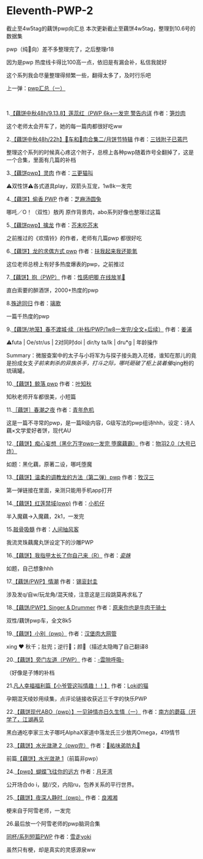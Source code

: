 # Eleventh-PWP-2
截止至4w5tag的藕饼pwp向汇总
本次更新截止至藕饼4w5tag，整理到10.6号的数据集

pwp（纯🚗向）差不多整理完了，之后整理r18

因为是pwp 热度线卡得比100高一点，依旧是有漏会补，私信我就好

这个系列我会尽量整理得频繁一些，翻得太多了，及时行乐吧

上一弹：[pwp汇总（一）](http://qwqpwpqaq.lofter.com/post/1d881b97_1c6d1c7f4)

</br>

1.[【藕饼中秋48h/9.13.8】莲蕊红（PWP 6k+一发完 警告内详](http://sunchaorou.lofter.com/post/30ac5239_1c69f7fa8) 作者：[笋炒肉](http://sunchaorou.lofter.com/)

这个老师太会开车了，她的每一篇肉都很好吃ww

2.[【藕饼中秋48h/22h】🚅车和🍖肉合集二/月饼节特辑](http://sanqianfuziwuliangsheng.lofter.com/post/30c0d25a_1c6a0eef5) 作者：[三钱附子已蔫巴](http://sanqianfuziwuliangsheng.lofter.com/) 

整理这个系列的时候真心疼这个附子，总榜上各种pwp随着炸号全翻掉了，这是一个合集，里面有几篇的补档

3.[【藕饼pwp】灵肉](http://meowwwwwwwwwwww.lofter.com/post/30ad5d25_1c695758a) 作者：[三更猫叫](http://meowwwwwwwwwwww.lofter.com/)

⚠双性饼⚠各式道具play，双箭头互宠，1w8k一发完

4.[【藕饼】偷香 PWP](http://zhimatangyuantu.lofter.com/post/1fb66da9_1c6589dd2) 作者：[芝麻汤圆兔](http://zhimatangyuantu.lofter.com/)

哪吒／O！（双性）敖丙 原作背景肉，abo系列好像也整理过这篇

5.[【藕饼pwp】擒龙](http://studyholiccjt.lofter.com/post/1e41e37a_1c66b4fff) 作者：[芥末吃芥末](http://studyholiccjt.lofter.com/)

之前推过的《欢情铃》的作者，老师有几篇pwp 都很好吃

6.[【藕饼】龙的求偶方式 pwp](http://marscx.lofter.com/post/41ea77_1c68a70bc#) 作者：[扶我起来我还能氪](http://marscx.lofter.com/)

这位老师总榜上有好多热度爆表的pwp，之前推过

7.[【藕饼】抱（PWP）](http://xingganbajizaixianfangyang.lofter.com/post/1f8f7bbc_1c6804f45#) 作者：[性感吧唧 在线放羊🐏](http://xingganbajizaixianfangyang.lofter.com/)

直白索要的醉酒饼，2000+热度的pwp

8.[殊途同归](http://960802.lofter.com/post/329bdc_1c65d7611#) 作者：[璃歌](http://960802.lofter.com/)

一篇千热度的pwp

9.[【藕饼/地笼】春不渡城·续（补档/PWP/1w8一发完/全文+后续）](http://nofounded.lofter.com/post/424d36_1c6b30f0b) 作者：[姜浦](http://nofounded.lofter.com/)

⚠️futa | Oe/str/us | 2对同时doi | dir/ty ta/lk | dru*g | 年龄操作

Summary：微服查案中的太子与小将军为与探子接头跑入花楼，谁知在那儿的竟是扮成女支*子前来刺杀的异族杀手，打斗之际，哪吒砸破了柜上装着催*qing粉的琉璃罐。

10.[【藕饼】鲸落 pwp](http://yezhiqiu213.lofter.com/post/20333faf_1c684789b) 作者：[叶知秋](http://yezhiqiu213.lofter.com/)

知秋老师开车都很美，小短篇

11.[［藕饼］春潮之夜](http://unknowngalaxy.lofter.com/post/20292ff1_1c6a9bdd9#) 作者：[青年危机](http://unknowngalaxy.lofter.com/)

这是一篇不寻常的pwp，是一篇R级内容，G级写法的pwp组诗hhh，设定：诗人藕×文学爱好者饼，现代AU

12.[【藕饼】痴心妄想（黑化万字pwp一发完 堕魔藕霸）](http://xiaoxixi980.lofter.com/post/1fd1408e_1c6daf3eb) 作者：[物羽2.0（大号已炸）](http://xiaoxixi980.lofter.com/)

如题：黑化藕，原著二设，哪吒堕魔

13.[【藕饼】温柔的调教龙的方法（第二弹）pwp](http://chengjingdesheli.lofter.com/post/1ff3124b_1c6617da8) 作者：[牧汉三](http://chengjingdesheli.lofter.com/)

第一弹链接在里面，亲测只能用手机app打开

14.[【藕饼】红莲禁域(pwp)](http://xiaojizi867.lofter.com/post/30b398c8_1c6742efb) 作者：[小机仔](http://xiaojizi867.lofter.com/)

半入魔藕→入魔藕，2k1，一发完

15.[敲骨吸髓](http://renjianchoufengke.lofter.com/post/1cae0886_1c69b8b55) 作者：[人间抽风客](http://renjianchoufengke.lofter.com/)

我流灵珠藕魔丸饼设定下的沙雕PWP

16.[【藕饼】我指甲太长了你自己来（R）](http://fengmingyaoshan430.lofter.com/post/1fe8b548_1c6558253) 作者：[_娈姝_](http://fengmingyaoshan430.lofter.com/)

如题，自己想象hhh

17.[【藕饼/PWP】情潮](http://canniandeweixiaod.lofter.com/post/1e77a8cb_1c65cc7c7) 作者：[锡衮封圭](http://canniandeweixiaod.lofter.com/)

涉及发q/自w/玩龙角/混天绫，注意这是三段跳莫再求私了

18.[【藕饼/PWP】Singer & Drummer](http://tangguohuihuoxingle.lofter.com/post/202d349e_1c653dc0a) 作者：[原来你也是牛肉干骑士](http://tangguohuihuoxingle.lofter.com/)

双性/藕饼pwp车，全文8k5

19.[【藕饼】小别（pwp）](http://hanbaoroudawangguan.lofter.com/post/309d422f_1c6587df6) 作者：[汉堡肉大网管](http://hanbaoroudawangguan.lofter.com/)

xing ❤️ 秋千；肚兜；逆行🐍；颜🐍（描述太隐晦了自己翻译8

20.[【藕饼】旁门左道（PWP）](http://starsthere.lofter.com/post/20091137_1c6b51b93) 作者：[-雲隙呼吸-](http://starsthere.lofter.com/)

（好像是子博的补档

21.[凡人幸福福利篇【小爷管这叫情趣！！】](http://chrisdemao.lofter.com/post/1fc4f39a_1c6631f4d) 作者：[Loki的猫](http://chrisdemao.lofter.com/)

孕期混天绫妙用续集，点评论链接收获近三千字的快乐PWP

22.[【藕饼现代ABO（pwp）】一见钟情亦日久生情（一）](http://muxunan602.lofter.com/post/1f1a329d_1c6570cc2#) 作者：[南方的蘑菇（开学了，江湖再见](http://muxunan602.lofter.com/)

黑白通吃李家三太子哪吒AlphaX家道中落龙氏三少敖丙Omega，419情节

23.[【藕饼】水光潋滟 2（pwp完）](http://wanzi490.lofter.com/post/1f2278b2_1c656bc12#) 作者：[🌻祐味弟昉丸🐝](http://wanzi490.lofter.com/)

前篇[【藕饼】水光潋滟 1](http://wanzi490.lofter.com/post/1f2278b2_1c64cf2ed#)（前篇非pwp）

24.[【pwp】蝴蝶飞往你的远方](http://laogongwa.lofter.com/post/201d901e_1c690bec2) 作者：[月牙湾](http://laogongwa.lofter.com/)

公开场合do i，腿//交，内陷ru，包养关系的平行世界。

25.[【藕饼】夜深人静时（pwp）](http://liangxiangxiang.lofter.com/post/1efb2602_1c661e44f) 作者：[良湘湘](http://liangxiangxiang.lofter.com/)

梗来自于阿雪老师，一发完

26.最后放一个阿雪老师的pwp脑洞合集

[同杯/系列短篇PWP](http://xuezouyoki.lofter.com/post/1f85ac65_1c6a28fd0) 作者：[雪走yoki](http://xuezouyoki.lofter.com/)

虽然只有梗，却是真实的灵感源泉ww


